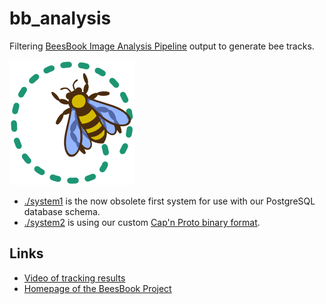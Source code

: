 # bb_analysis

Filtering [BeesBook Image Analysis Pipeline](https://github.com/BioroboticsLab/pipeline) output to generate bee tracks.

![logo](./logo.png)

* [./system1](./system1) is the now obsolete first system for use with our PostgreSQL database schema.
* [./system2](./system2) is using our custom [Cap'n Proto binary format](https://github.com/BioroboticsLab/bb_binary).

## Links

* [Video of tracking results](https://www.youtube.com/watch?v=TSfLhsh0wFc)
* [Homepage of the BeesBook Project](http://biorobotics.mi.fu-berlin.de/wordpress/?p=155)

